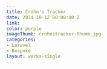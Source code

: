 ```yaml
---
title: Crohn's Tracker
date: 2014-10-12 00:00:00 Z
link: 
color: purple
imageThumb: crohnstracker-thumb.jpg
categories:
- Laravel
- Bespoke
layout: works-single
---
```


